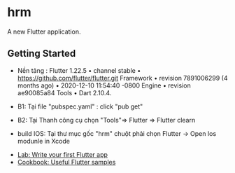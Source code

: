 # hrm

A new Flutter application.

## Getting Started

- Nền tảng :
Flutter 1.22.5 • channel stable • https://github.com/flutter/flutter.git
Framework • revision 7891006299 (4 months ago) • 2020-12-10 11:54:40 -0800
Engine • revision ae90085a84
Tools • Dart 2.10.4.

- B1: Tại file "pubspec.yaml" : click "pub get"
- B2: Tại Thanh công cụ chọn "Tools"=> Flutter => Flutter clearn
+ build IOS: Tại thư mục gốc "hrm" chuột phải chọn Flutter -> Open Ios modunle in Xcode

- [Lab: Write your first Flutter app](https://flutter.dev/docs/get-started/codelab)
- [Cookbook: Useful Flutter samples](https://flutter.dev/docs/cookbook)


